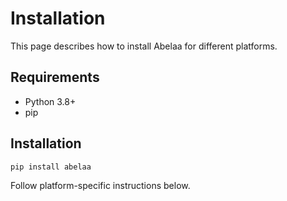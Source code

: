 # Installation

This page describes how to install Abelaa for different platforms.

## Requirements

- Python 3.8+
- pip

## Installation

```bash
pip install abelaa
```

Follow platform-specific instructions below.
